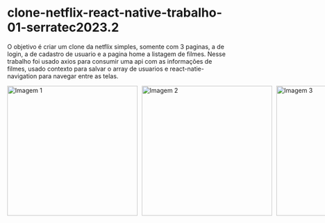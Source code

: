 # clone-netflix-react-native-trabalho-01-serratec2023.2
O objetivo é criar um clone da netflix simples, somente com 3 paginas, a de login, a de cadastro de usuario e a pagina home a listagem de filmes. Nesse trabalho foi usado axios para consumir uma api com as informações de filmes, usado contexto para salvar o array de usuarios e react-natie-navigation para navegar entre as telas.


<div style="display:flex; justify-content: space-between;  gap: 10px;">

<img src="https://github.com/Adilson-Fernando-Neves-Ornellas/clone-netflix-react-native-trabalho-01-serratec2023.2/assets/124643112/29551499-3332-4f98-b9fd-dcbdd44040b1" alt="Imagem 1" width="300"/>

<img src="https://github.com/Adilson-Fernando-Neves-Ornellas/clone-netflix-react-native-trabalho-01-serratec2023.2/assets/124643112/fc5b6a70-207e-435a-b7b5-f851e74ad4eb" alt="Imagem 2" width="300"/>

<img src="https://github.com/Adilson-Fernando-Neves-Ornellas/clone-netflix-react-native-trabalho-01-serratec2023.2/assets/124643112/67f4e594-0776-41a9-b077-f788329e053a" alt="Imagem 3" width="300"/>

</div>
